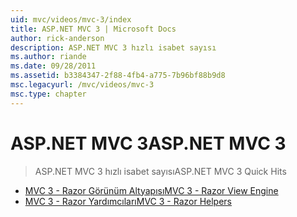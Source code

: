 ```yaml
---
uid: mvc/videos/mvc-3/index
title: ASP.NET MVC 3 | Microsoft Docs
author: rick-anderson
description: ASP.NET MVC 3 hızlı isabet sayısı
ms.author: riande
ms.date: 09/28/2011
ms.assetid: b3384347-2f88-4fb4-a775-7b96bf88b9d8
msc.legacyurl: /mvc/videos/mvc-3
msc.type: chapter
---
```

<a name="aspnet-mvc-3"></a><span data-ttu-id="6283d-103">ASP.NET MVC 3</span><span class="sxs-lookup"><span data-stu-id="6283d-103">ASP.NET MVC 3</span></span>
====================
> <span data-ttu-id="6283d-104">ASP.NET MVC 3 hızlı isabet sayısı</span><span class="sxs-lookup"><span data-stu-id="6283d-104">ASP.NET MVC 3 Quick Hits</span></span>


- [<span data-ttu-id="6283d-105">MVC 3 - Razor Görünüm Altyapısı</span><span class="sxs-lookup"><span data-stu-id="6283d-105">MVC 3 - Razor View Engine</span></span>](mvc-3-razor-view-engine.md)
- [<span data-ttu-id="6283d-106">MVC 3 - Razor Yardımcıları</span><span class="sxs-lookup"><span data-stu-id="6283d-106">MVC 3 - Razor Helpers</span></span>](mvc-3-razor-helpers.md)
